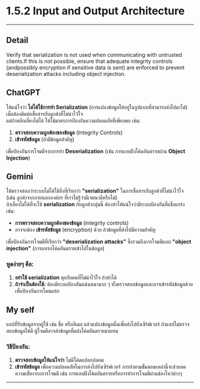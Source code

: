 # 1.5.2 Input and Output Architecture

---
## **Detail** 
Verify that serialization is not used when communicating with untrusted clients.If this is not possible,
ensure that adequate integrity controls (andpossibly encryption if sensitive data is sent) are enforced to prevent
deserialization attacks including object injection.

## **ChatGPT**

ให้แน่ใจว่า **ไม่ได้ใช้การทำ Serialization** (การแปลงข้อมูลให้อยู่ในรูปแบบที่สามารถส่งไปมาได้) เมื่อต้องติดต่อสื่อสารกับลูกค้าที่ไม่น่าไว้ใจ  
แต่ถ้าหลีกเลี่ยงไม่ได้ ให้ใช้มาตรการป้องกันความปลอดภัยที่เพียงพอ เช่น:

1. **ตรวจสอบความถูกต้องของข้อมูล** (Integrity Controls)
2. **เข้ารหัสข้อมูล** (ถ้ามีข้อมูลสำคัญ)

เพื่อป้องกันการโจมตีจากการทำ **Deserialization** (เช่น การแอบฝังโค้ดอันตรายผ่าน **Object Injection**)


## **Gemini**

ให้ตรวจสอบว่าระบบไม่ได้ใช้สิ่งที่เรียกว่า **"serialization"** ในการสื่อสารกับลูกค้าที่ไม่น่าไว้ใจ (เช่น ลูกค้าจากภายนอกองค์กร ที่เราไม่รู้ว่ามีเจตนาดีหรือไม่)  
ถ้าเลี่ยงไม่ได้ที่จะใช้ **serialization** กับลูกค้ากลุ่มนี้ ต้องทำให้แน่ใจว่ามีระบบป้องกันที่แข็งแกร่ง เช่น:
- **การตรวจสอบความถูกต้องของข้อมูล** (integrity controls)
- อาจจะต้อง **เข้ารหัสข้อมูล** (encryption) ด้วย ถ้าข้อมูลที่ส่งไปมีความสำคัญ

เพื่อป้องกันการโจมตีที่เรียกว่า **"deserialization attacks"** ซึ่งรวมถึงการโจมตีแบบ **"object injection"** (การแทรกโค้ดอันตรายเข้าไปในข้อมูล)

### **พูดง่ายๆ คือ:**
1. **อย่าใช้ serialization** คุยกับคนที่ไม่น่าไว้ใจ ถ้าทำได้
2. **ถ้าจำเป็นต้องใช้:** ต้องมีระบบป้องกันแน่นหนามาก ๆ ทั้งตรวจสอบข้อมูลและอาจเข้ารหัสข้อมูลด้วย เพื่อป้องกันการโดนแฮก


## **My self**

แอปที่รับข้อมูลจากผู้ใช้ เช่น ชื่อ หรืออีเมล แล้วแปลงข้อมูลนั้นเพื่อส่งไปยังเซิร์ฟเวอร์ ถ้าแอปไม่ตรวจสอบข้อมูลให้ดี ผู้โจมตีอาจส่งข้อมูลที่แฝงโค้ดอันตรายมาแทน  

### วิธีป้องกัน:
1. **ตรวจสอบข้อมูลให้แน่ใจว่า** ไม่มีโค้ดแปลกปลอม
2. **เข้ารหัสข้อมูล** เพื่อความปลอดภัยในการส่งไปยังเซิร์ฟเวอร์
การทำตามขั้นตอนเหล่านี้จะช่วยลดความเสี่ยงจากการโจมตี เช่น การแอบฝังโค้ดอันตรายหรือการทำการโจมตีผ่านช่องโหว่ต่างๆ


---
